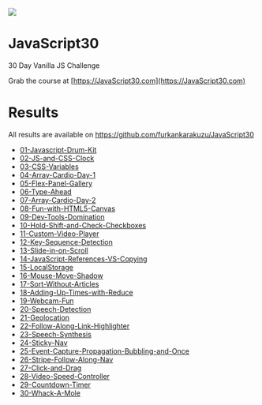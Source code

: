 ![](https://javascript30.com/images/JS3-social-share.png)

# JavaScript30

30 Day Vanilla JS Challenge

Grab the course at [https://JavaScript30.com](https://JavaScript30.com)

# Results

All results are available on https://github.com/furkankarakuzu/JavaScript30

- [01-Javascript-Drum-Kit](https://quirky-curie-4ee002.netlify.app/)
- [02-JS-and-CSS-Clock](https://happy-lamarr-e5b868.netlify.app/)
- [03-CSS-Variables](https://nifty-albattani-4d72f4.netlify.app/)
- [04-Array-Cardio-Day-1](https://affectionate-kare-088979.netlify.app/)
- [05-Flex-Panel-Gallery](https://pensive-kare-82c7fb.netlify.app/)
- [06-Type-Ahead](https://clever-keller-cac4b0.netlify.app/)
- [07-Array-Cardio-Day-2](https://vigorous-easley-bc25d2.netlify.app/)
- [08-Fun-with-HTML5-Canvas](https://compassionate-mcclintock-8ce5b9.netlify.app/)
- [09-Dev-Tools-Domination](https://focused-hopper-87a5ac.netlify.app/)
- [10-Hold-Shift-and-Check-Checkboxes](https://eloquent-golick-bbdc77.netlify.app/)
- [11-Custom-Video-Player](https://clever-swartz-9f73c7.netlify.app/)
- [12-Key-Sequence-Detection](https://admiring-fermat-62ec3a.netlify.app/)
- [13-Slide-in-on-Scroll](https://vigorous-cori-8513a4.netlify.app/)
- [14-JavaScript-References-VS-Copying](https://kind-ride-7866e2.netlify.app/)
- [15-LocalStorage](https://nifty-montalcini-3ad50d.netlify.app/)
- [16-Mouse-Move-Shadow](https://competent-mcnulty-cf9757.netlify.app/)
- [17-Sort-Without-Articles](https://vigilant-curie-358d33.netlify.app/)
- [18-Adding-Up-Times-with-Reduce](https://hungry-murdock-96e4a8.netlify.app/)
- [19-Webcam-Fun](https://thirsty-hoover-6acce9.netlify.app/)
- [20-Speech-Detection](https://priceless-kirch-679d89.netlify.app/)
- [21-Geolocation](https://gracious-lovelace-298c00.netlify.app/)
- [22-Follow-Along-Link-Highlighter](https://priceless-lalande-403053.netlify.app/)
- [23-Speech-Synthesis](https://fervent-pike-bc6ad2.netlify.app/)
- [24-Sticky-Nav](https://youthful-agnesi-f02901.netlify.app/)
- [25-Event-Capture-Propagation-Bubbling-and-Once](https://festive-brown-ef7f3d.netlify.app/)
- [26-Stripe-Follow-Along-Nav](https://trusting-noyce-abd9dc.netlify.app/)
- [27-Click-and-Drag](https://hopeful-lichterman-c5bca1.netlify.app/)
- [28-Video-Speed-Controller](https://elastic-shirley-19bff6.netlify.app/)
- [29-Countdown-Timer](https://flamboyant-johnson-e9372d.netlify.app/)
- [30-Whack-A-Mole](https://pedantic-kepler-d2039b.netlify.app/)
